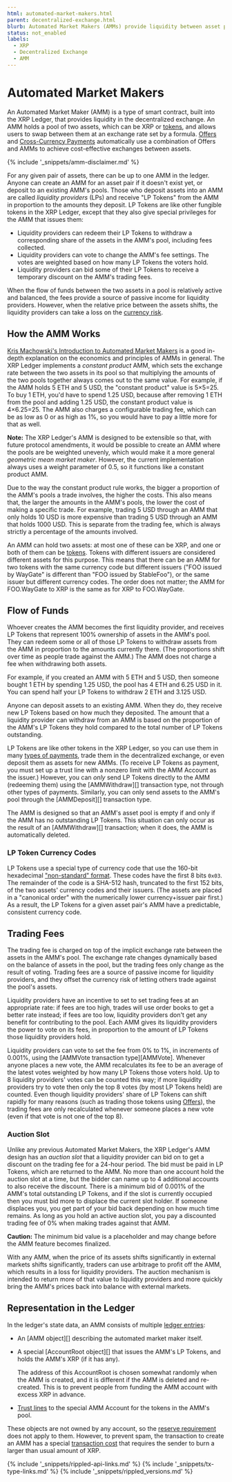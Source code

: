 ```yaml
---
html: automated-market-makers.html
parent: decentralized-exchange.html
blurb: Automated Market Makers (AMMs) provide liquidity between asset pairs, complemeting the order books in the decentralized exchange while providing passive income for their liquidity providers.
status: not_enabled
labels:
  - XRP
  - Decentralized Exchange
  - AMM
---
```

# Automated Market Makers

An Automated Market Maker (AMM) is a type of smart contract, built into the XRP Ledger, that provides liquidity in the decentralized exchange. An AMM holds a pool of two assets, which can be XRP or [tokens](tokens.html), and allows users to swap between them at an exchange rate set by a formula. [Offers](offers.html) and [Cross-Currency Payments](cross-currency-payments.html) automatically use a combination of Offers and AMMs to achieve cost-effective exchanges between assets.

{% include '_snippets/amm-disclaimer.md' %}

For any given pair of assets, there can be up to one AMM in the ledger. Anyone can create an AMM for an asset pair if it doesn't exist yet, or deposit to an existing AMM's pools. Those who deposit assets into an AMM are called _liquidity providers_ (LPs) and receive "LP Tokens" from the AMM in proportion to the amounts they deposit. LP Tokens are like other fungible tokens in the XRP Ledger, except that they also give special privileges for the AMM that issues them:

- Liquidity providers can redeem their LP Tokens to withdraw a corresponding share of the assets in the AMM's pool, including fees collected.
- Liquidity providers can vote to change the AMM's fee settings. The votes are weighted based on how many LP Tokens the voters hold.
- Liquidity providers can bid some of their LP Tokens to receive a temporary discount on the AMM's trading fees.

When the flow of funds between the two assets in a pool is relatively active and balanced, the fees provide a source of passive income for liquidity providers. However, when the relative price between the assets shifts, the liquidity providers can take a loss on the [currency risk](https://www.investopedia.com/terms/c/currencyrisk.asp).

## How the AMM Works

[Kris Machowski's Introduction to Automated Market Makers](https://www.machow.ski/posts/an_introduction_to_automated_market_makers/) is a good in-depth explanation on the economics and principles of AMMs in general. The XRP Ledger implements a _constant product_ AMM, which sets the exchange rate between the two assets in its pool so that multiplying the amounts of the two pools together always comes out to the same value. For example, if the AMM holds 5 ETH and 5 USD, the "constant product" value is 5×5=25. To buy 1 ETH, you'd have to spend 1.25 USD, because after removing 1 ETH from the pool and adding 1.25 USD, the constant product value is 4×6.25=25. The AMM also charges a configurable trading fee, which can be as low as 0 or as high as 1%, so you would have to pay a little more for that as well.

**Note:** The XRP Ledger's AMM is designed to be extensible so that, with future protocol amendments, it would be possible to create an AMM where the pools are be weighted unevenly, which would make it a more general _geometric mean market maker_. However, the current implementation always uses a weight parameter of 0.5, so it functions like a constant product AMM.

Due to the way the constant product rule works, the bigger a proportion of the AMM's pools a trade involves, the higher the costs. This also means that, the larger the amounts in the AMM's pools, the lower the cost of making a specific trade. For example, trading 5 USD through an AMM that only holds 10 USD is more expensive than trading 5 USD through an AMM that holds 1000 USD. This is separate from the trading fee, which is always strictly a percentage of the amounts involved.

An AMM can hold two assets: at most one of these can be XRP, and one or both of them can be [tokens](tokens.html). Tokens with different issuers are considered different assets for this purpose. This means that there can be an AMM for two tokens with the same currency code but different issuers ("FOO issued by WayGate" is different than "FOO issued by StableFoo"), or the same issuer but different currency codes. The order does not matter; the AMM for FOO.WayGate to XRP is the same as for XRP to FOO.WayGate.


## Flow of Funds
<!-- TODO: add diagrams showcasing flow of funds -->
Whoever creates the AMM becomes the first liquidity provider, and receives LP Tokens that represent 100% ownership of assets in the AMM's pool. They can redeem some or all of those LP Tokens to withdraw assets from the AMM in proportion to the amounts currently there. (The proportions shift over time as people trade against the AMM.) The AMM does not charge a fee when withdrawing both assets.

For example, if you created an AMM with 5 ETH and 5 USD, then someone bought 1 ETH by spending 1.25 USD, the pool has 4 ETH and 6.25 USD in it. You can spend half your LP Tokens to withdraw 2 ETH and 3.125 USD.

Anyone can deposit assets to an existing AMM. When they do, they receive new LP Tokens based on how much they deposited. The amount that a liquidity provider can withdraw from an AMM is based on the proportion of the AMM's LP Tokens they hold compared to the total number of LP Tokens outstanding.

LP Tokens are like other tokens in the XRP Ledger, so you can use them in many [types of payments](payment-types.html), trade them in the decentralized exchange, or even deposit them as assets for new AMMs. (To receive LP Tokens as payment, you must set up a trust line with a nonzero limit with the AMM Account as the issuer.) However, you can _only_ send LP Tokens directly to the AMM (redeeming them) using the [AMMWithdraw][] transaction type, not through other types of payments. Similarly, you can only send assets to the AMM's pool through the [AMMDeposit][] transaction type.

The AMM is designed so that an AMM's asset pool is empty if and only if the AMM has no outstanding LP Tokens. This situation can only occur as the result of an [AMMWithdraw][] transaction; when it does, the AMM is automatically deleted.

### LP Token Currency Codes

LP Tokens use a special type of currency code that use the 160-bit hexadecimal ["non-standard" format](currency-formats.html#nonstandard-currency-codes). These codes have the first 8 bits `0x03`. The remainder of the code is a SHA-512 hash, truncated to the first 152 bits, of the two assets' currency codes and their issuers. (The assets are placed in a "canonical order" with the numerically lower currency+issuer pair first.) As a result, the LP Tokens for a given asset pair's AMM have a predictable, consistent currency code.


## Trading Fees

The trading fee is charged on top of the implicit exchange rate between the assets in the AMM's pool. The exchange rate changes dynamically based on the balance of assets in the pool, but the trading fees only change as the result of voting. Trading fees are a source of passive income for liquidity providers, and they offset the currency risk of letting others trade against the pool's assets.

Liquidity providers have an incentive to set to set trading fees at an appropriate rate: if fees are too high, trades will use order books to get a better rate instead; if fees are too low, liquidity providers don't get any benefit for contributing to the pool. <!-- STYLE_OVERRIDE: will --> Each AMM gives its liquidity providers the power to vote on its fees, in proportion to the amount of LP Tokens those liquidity providers hold.

Liquidity providers can vote to set the fee from 0% to 1%, in increments of 0.001%, using the [AMMVote transaction type][AMMVote]. Whenever anyone places a new vote, the AMM recalculates its fee to be an average of the latest votes weighted by how many LP Tokens those voters hold. Up to 8 liquidity providers' votes can be counted this way; if more liquidity providers try to vote then only the top 8 votes (by most LP Tokens held) are counted. Even though liquidity providers' share of LP Tokens can shift rapidly for many reasons (such as trading those tokens using [Offers](offers.html)), the trading fees are only recalculated whenever someone places a new vote (even if that vote is not one of the top 8).

### Auction Slot

Unlike any previous Automated Market Makers, the XRP Ledger's AMM design has an _auction slot_ that a liquidity provider can bid on to get a discount on the trading fee for a 24-hour period. The bid must be paid in LP Tokens, which are returned to the AMM. No more than one account hold the auction slot at a time, but the bidder can name up to 4 additional accounts to also receive the discount. There is a minimum bid of 0.001% of the AMM's total outstanding LP Tokens, and if the slot is currently occupied then you must bid more to displace the current slot holder. If someone displaces you, you get part of your bid back depending on how much time remains. As long as you hold an active auction slot, you pay a discounted trading fee of 0% when making trades against that AMM.

**Caution:** The minimum bid value is a placeholder and may change before the AMM feature becomes finalized.

With any AMM, when the price of its assets shifts significantly in external markets shifts significantly, traders can use arbitrage to profit off the AMM, which results in a loss for liquidity providers. The auction mechanism is intended to return more of that value to liquidity providers and more quickly bring the AMM's prices back into balance with external markets.


## Representation in the Ledger

In the ledger's state data, an AMM consists of multiple [ledger entries](ledger-object-types.html):

- An [AMM object][] describing the automated market maker itself.

- A special [AccountRoot object][] that issues the AMM's LP Tokens, and holds the AMM's XRP (if it has any).
    
    The address of this AccountRoot is chosen somewhat randomly when the AMM is created, and it is different if the AMM is deleted and re-created. This is to prevent people from funding the AMM account with excess XRP in advance.

- [Trust lines](trust-lines-and-issuing.html) to the special AMM Account for the tokens in the AMM's pool.

These objects are not owned by any account, so the [reserve requirement](reserves.html) does not apply to them. However, to prevent spam, the transaction to create an AMM has a special [transaction cost](transaction-cost.html) that requires the sender to burn a larger than usual amount of XRP.


<!--{# common link defs #}-->
{% include '_snippets/rippled-api-links.md' %}
{% include '_snippets/tx-type-links.md' %}
{% include '_snippets/rippled_versions.md' %}
